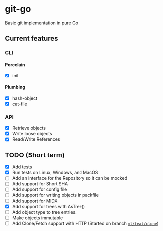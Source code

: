 # git-go

Basic git implementation in pure Go

## Current features

### CLI

#### Porcelain

- [x] init

#### Plumbing

- [x] hash-object
- [x] cat-file

### API

- [x] Retrieve objects
- [x] Write loose objects
- [x] Read/Write References

## TODO (Short term)

- [x] Add tests
- [x] Run tests on Linux, Windows, and MacOS
- [ ] Add an interface for the Repository so it can be mocked
- [ ] Add support for Short SHA
- [ ] Add support for config file
- [ ] Add support for writing objects in packfile
- [ ] Add support for MIDX
- [x] Add support for trees with AsTree()
- [ ] Add object type to tree entries.
- [ ] Make objects immutable
- [ ] Add Clone/Fetch support with HTTP (Started on branch [`ml/feat/clone`](https://github.com/Nivl/git-go/tree/ml/feat/clone))
